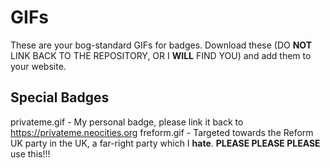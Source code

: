 # GIFs
These are your bog-standard GIFs for badges. Download these (DO **NOT** LINK BACK TO THE REPOSITORY, OR I **WILL** FIND YOU) and add them to your website.

## Special Badges
privateme.gif - My personal badge, please link it back to https://privateme.neocities.org
freform.gif - Targeted towards the Reform UK party in the UK, a far-right party which I **hate**. **PLEASE PLEASE PLEASE** use this!!!
